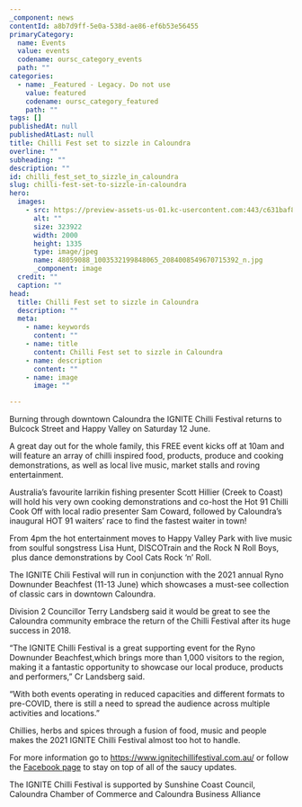 ```yaml
---
_component: news
contentId: a8b7d9ff-5e0a-538d-ae86-ef6b53e56455
primaryCategory:
  name: Events
  value: events
  codename: oursc_category_events
  path: ""
categories:
  - name: _Featured - Legacy. Do not use
    value: featured
    codename: oursc_category_featured
    path: ""
tags: []
publishedAt: null
publishedAtLast: null
title: Chilli Fest set to sizzle in Caloundra
overline: ""
subheading: ""
description: ""
id: chilli_fest_set_to_sizzle_in_caloundra
slug: chilli-fest-set-to-sizzle-in-caloundra
hero:
  images:
    - src: https://preview-assets-us-01.kc-usercontent.com:443/c631baf8-1b46-001f-580c-d0001b68b4a8/21f17f07-bdc9-4923-9ac9-31f841340a93/48059088_1003532199848065_2084008549670715392_n.jpg
      alt: ""
      size: 323922
      width: 2000
      height: 1335
      type: image/jpeg
      name: 48059088_1003532199848065_2084008549670715392_n.jpg
      _component: image
  credit: ""
  caption: ""
head:
  title: Chilli Fest set to sizzle in Caloundra
  description: ""
  meta:
    - name: keywords
      content: ""
    - name: title
      content: Chilli Fest set to sizzle in Caloundra
    - name: description
      content: ""
    - name: image
      image: ""

---
```

Burning through downtown Caloundra the IGNITE Chilli Festival returns to Bulcock Street and Happy Valley on Saturday 12 June.

A great day out for the whole family, this FREE event kicks off at 10am and will feature an array of chilli inspired food, products, produce and cooking demonstrations, as well as local live music, market stalls and roving entertainment.

Australia’s favourite larrikin fishing presenter Scott Hillier (Creek to Coast) will hold his very own cooking demonstrations and co-host the Hot 91 Chilli Cook Off with local radio presenter Sam Coward, followed by Caloundra’s inaugural HOT 91 waiters’ race to find the fastest waiter in town!

From 4pm the hot entertainment moves to Happy Valley Park with live music from soulful songstress Lisa Hunt, DISCOTrain and the Rock N Roll Boys,  plus dance demonstrations by Cool Cats Rock ‘n’ Roll.

The IGNITE Chili Festival will run in conjunction with the 2021 annual Ryno Downunder Beachfest (11-13 June) which showcases a must-see collection of classic cars in downtown Caloundra.

Division 2 Councillor Terry Landsberg said it would be great to see the Caloundra community embrace the return of the Chilli Festival after its huge success in 2018.

“The IGNITE Chilli Festival is a great supporting event for the Ryno Downunder Beachfest,which brings more than 1,000 visitors to the region, making it a fantastic opportunity to showcase our local produce, products and performers,” Cr Landsberg said.

“With both events operating in reduced capacities and different formats to pre-COVID, there is still a need to spread the audience across multiple activities and locations.”

Chillies, herbs and spices through a fusion of food, music and people makes the 2021 IGNITE Chilli Festival almost too hot to handle. 

For more information go to <https://www.ignitechillifestival.com.au/>
&#x20;or follow the [Facebook page](https://www.facebook.com/caloundrachillifestival/)
&#x20;to stay on top of all of the saucy updates.

The IGNITE Chilli Festival is supported by Sunshine Coast Council, Caloundra Chamber of Commerce and Caloundra Business Alliance
